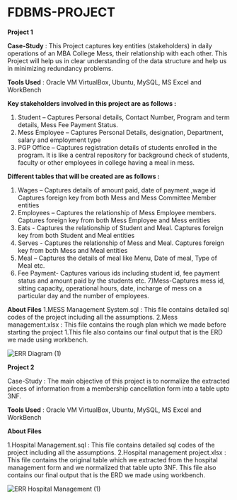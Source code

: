 # FDBMS-PROJECT
**Project 1**

**Case-Study** : This Project captures key entities (stakeholders) in daily operations of an MBA College Mess, 
their relationship with each other. 
This Project will help us in clear understanding of the data structure and help us in minimizing 
redundancy problems.

**Tools Used** : Oracle VM VirtualBox, Ubuntu, MySQL, MS Excel and WorkBench

**Key stakeholders involved in this project are as follows :**
1) Student – Captures Personal details, Contact Number, Program and term details, Mess 
Fee Payment Status.
2) Mess Employee – Captures Personal Details, designation, Department, salary and 
employment type
3) PGP Office – Captures registration details of students enrolled in the program. It is like 
a central repository for background check of students, faculty or other employees in 
college having a meal in mess.


**Different tables that will be created are as follows :**

1) Wages – Captures details of amount paid, date of payment ,wage id  
Captures foreign key from both Mess and Mess Committee Member entities
2) Employees – Captures the relationship of Mess Employee members. Captures foreign key from both Mess Employee and Mess 
entities
3) Eats - Captures the relationship of Student and Meal. Captures foreign key from both 
Student and Meal entities
4) Serves - Captures the relationship of Mess and Meal. Captures foreign key from both 
Mess and Meal entities
5) Meal – Captures the details of meal like Menu, Date of meal, Type of Meal etc.
6) Fee Payment- Captures various ids including student id, fee payment status and amount paid by the students etc.
7)Mess-Captures mess id, sitting capacity, operational hours, date, incharge of mess on a particular day and the number of employees.

**About Files**
1.MESS Management System.sql : This file contains detailed sql codes of the project
including all the assumptions.
2.Mess management.xlsx : This file contains the rough plan which we made before starting the project 1.This file also contains our final output that is the 
ERD we made using workbench.

![ERR Diagram (1)](https://user-images.githubusercontent.com/93238344/157743706-db4166a2-3efa-4f9d-9ced-112de78bed26.png)





**Project 2**


Case-Study : The main objective of this project is to normalize the extracted pieces of information from a membership
cancellation form into a table upto 3NF.

**Tools Used** : Oracle VM VirtualBox, Ubuntu, MySQL, MS Excel and WorkBench

**About Files**

1.Hospital Management.sql : This file contains detailed sql codes of the project including all the assumptions.
2.Hospital management project.xlsx : This file contains the original table which we extracted from the hospital management form and we normalized that table upto 3NF. This file also contains our final output that is the ERD we made using workbench.

![ERR Hospital Management (1)](https://user-images.githubusercontent.com/93238344/157743804-413a9a29-b427-448e-b81b-327bb925a70f.png)


 
